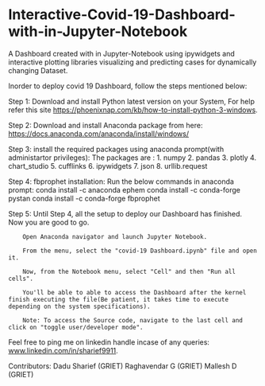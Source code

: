 # Interactive-Covid-19-Dashboard-with-in-Jupyter-Notebook
A Dashboard created with in Jupyter-Notebook using ipywidgets and interactive plotting libraries visualizing and predicting cases for dynamically changing Dataset.

Inorder to deploy covid 19 Dashboard, follow the steps mentioned below:

Step 1: Download and install Python latest version on your System,
		For help refer this site https://phoenixnap.com/kb/how-to-install-python-3-windows.

Step 2: Download and install Anaconda package from here:
		https://docs.anaconda.com/anaconda/install/windows/

Step 3: install the required packages using anaconda prompt(with administartor privileges):
		The packages are :
		1. numpy
		2. pandas
		3. plotly
		4. chart_studio
		5. cufflinks
		6. ipywidgets
		7. json
		8. urllib.request

Step 4: fbprophet installation:
		Run the below commands in anaconda prompt:
			conda install -c anaconda ephem
			conda install -c conda-forge pystan
			conda install -c conda-forge fbprophet

Step 5: Until Step 4, all the setup to deploy our Dashboard
		has finished. Now you are good to go.

		Open Anaconda navigator and launch Jupyter Notebook.

		From the menu, select the "covid-19 Dashboard.ipynb" file and open it.

		Now, from the Notebook menu, select "Cell" and then "Run all cells".

		You'll be able to able to access the Dashboard after the kernel finish executing the file(Be patient, it takes time to execute depending on the system specifications).

		Note: To access the Source code, navigate to the last cell and click on "toggle user/developer mode".

Feel free to ping me on linkedin handle incase of any queries: www.linkedin.com/in/sharief9911.

Contributors:
Dadu Sharief (GRIET)
Raghavendar G (GRIET)
Mallesh D (GRIET)
